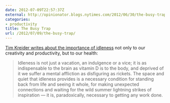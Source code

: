 ```yaml
---
date: 2012-07-09T22:57:37Z
external: http://opinionator.blogs.nytimes.com/2012/06/30/the-busy-trap/
categories:
- productivity
title: The Busy Trap
url: /2012/07/09/the-busy-trap/
---
```


[Tim Kreider writes about the importance of idleness](http://opinionator.blogs.nytimes.com/2012/06/30/the-busy-trap/) not only to our creativity and productivity, but to our health:

> Idleness is not just a vacation, an indulgence or a vice; it is as indispensable to the brain as vitamin D is to the body, and deprived of it we suffer a mental affliction as disfiguring as rickets. The space and quiet that idleness provides is a necessary condition for standing back from life and seeing it whole, for making unexpected connections and waiting for the wild summer lightning strikes of inspiration — it is, paradoxically, necessary to getting any work done.
